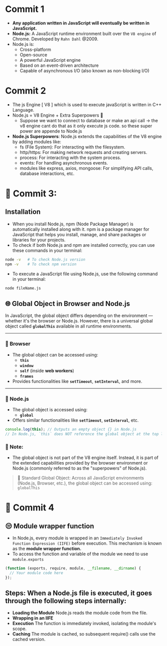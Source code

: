 # Commit 1

- **Any application written in JavaScript will eventually be written in JavaScript.**
- **Node.js:** A JavaScript runtime environment built over the `V8 engine` of Chrome. Developed by `Rahn Dahl` @2009.
- Node.js is:
  - Cross-platform
  - Open-source
  - A powerful JavaScript engine
  - Based on an event-driven architecture
  - Capable of asynchronous I/O (also known as non-blocking I/O)

# Commit 2

- The js Engine [ V8 ] which is used to execute javaScript is written in C++ Language.
- Node.js = V8 Engine + Extra Superpowers 🚀
  - Suppose we want to connect to database or make an api call -> the v8 engine cant do that as it only execute js code. so these super power are appende to Node.js
- **Node.js Superpowers**: Node.js extends the capabilities of the V8 engine by adding modules like:
  - fs (File System): For interacting with the filesystem.
  - http/https: For making network requests and creating servers.
  - process: For interacting with the system process.
  - events: For handling asynchronous events.
  - modules like express, axios, mongoose: For simplifying API calls, database interactions, etc.

# 📝 Commit 3:

## Installation

- When you install Node.js, npm (Node Package Manager) is automatically installed along with it. npm is a package manager for JavaScript that helps you install, manage, and share packages or libraries for your projects.
- To check if both Node.js and npm are installed correctly, you can use these commands in your terminal:

```bash
node -v   # To check Node.js version
npm -v    # To check npm version
```

- To execute a JavaScript file using Node.js, use the following command in your terminal:

```bash
node fileName.js
```

## 🌐 Global Object in Browser and Node.js

In JavaScript, the global object differs depending on the environment — whether it's the browser or Node.js. However, there is a universal global object called **`globalThis`** available in all runtime environments.

---

### 🤔 Browser

- The global object can be accessed using:
  - **`this`**
  - **`window`**
  - **`self`** (inside **web workers**)
  - **`frames`**
- Provides functionalities like **`setTimeout`**, **`setInterval`**, and more.

---

### 🤔 Node.js

- The global object is accessed using:
  - **`global`**
- Offers similar functionalities like **`setTimeout`**, **`setInterval`**, etc.

```javascript
console.log(this); // Outputs an empty object {} in Node.js
// In Node.js, `this` does NOT reference the global object at the top level.
```

### 📝 Note:

- The global object is not part of the V8 engine itself. Instead, it is part of the extended capabilities provided by the browser environment or Node.js (commonly referred to as the "superpowers" of Node.js).

> 🤣 Standard Global Object: Across all JavaScript environments (Node.js, Browser, etc.), the global object can be accessed using: `globalThis`

# 📝 Commit 4

## 😒 Module wrapper function

- In Node.js, every module is wrapped in an `Immediately Invoked Function Expression (IIFE)` before execution. This mechanism is known as the **module wrapper function.**
- To access the function and variable of the module we need to use `module.exports`

```js
(function (exports, require, module, __filename, __dirname) {
  // Your module code here
});
```

## Steps: When a Node.js file is executed, it goes through the following steps internally:

- **Loading the Module** Node.js reads the module code from the file.
- **Wrapping in an IIFE**
- **Execution** The function is immediately invoked, isolating the module's scope.
- **Caching** The module is cached, so subsequent require() calls use the cached version.
